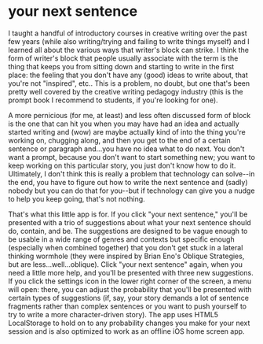 your next sentence
================


I taught a handful of introductory courses in creative writing over the past few years (while also writing/trying and failing to write things myself) and I learned all about the various ways that writer's block can strike. I think the form of writer's block that people usually associate with the term is the thing that keeps you from sitting down and starting to write in the first place: the feeling that you don't have any (good) ideas to write about, that you're not "inspired", etc.. This is a problem, no doubt, but one that's been pretty well covered by the creative writing pedagogy industry (this is the prompt book I recommend to students, if you're looking for one).

A more pernicious (for me, at least) and less often discussed form of block is the one that can hit you when you may have had an idea and actually started writing and (wow) are maybe actually kind of into the thing you're working on, chugging along, and then you get to the end of a certain sentence or paragraph and...you have no idea what to do next. You don't want a prompt, because you don't want to start something new; you want to keep working on this particular story, you just don't know how to do it. Ultimately, I don't think this is really a problem that technology can solve--in the end, you have to figure out how to write the next sentence and (sadly) nobody but you can do that for you--but if technology can give you a nudge to help you keep going, that's not nothing.

That's what this little app is for. If you click "your next sentence," you'll be presented with a trio of suggestions about what your next sentence should do, contain, and be. The suggestions are designed to be vague enough to be usable in a wide range of genres and contexts but specific enough (especially when combined together) that you don't get stuck in a lateral thinking wormhole (they were inspired by Brian Eno's Oblique Strategies, but are less...well...oblique). Click "your next sentence" again, when you need a little more help, and you'll be presented with three new suggestions. If you click the settings icon in the lower right corner of the screen, a menu will open: there, you can adjust the probability that you'll be presented with certain types of suggestions (if, say, your story demands a lot of sentence fragments rather than complex sentences or you want to push yourself to try to write a more character-driven story). The app uses HTML5 LocalStorage to hold on to any probability changes you make for your next session and is also optimized to work as an offline iOS home screen app. 
